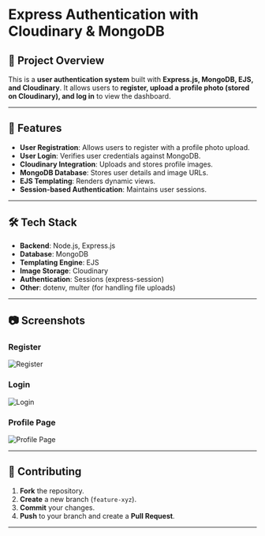 # Express Authentication with Cloudinary & MongoDB

## 📌 Project Overview
This is a **user authentication system** built with **Express.js, MongoDB, EJS, and Cloudinary**. It allows users to **register, upload a profile photo (stored on Cloudinary), and log in** to view the dashboard.

---

## 🚀 Features
- **User Registration**: Allows users to register with a profile photo upload.
- **User Login**: Verifies user credentials against MongoDB.
- **Cloudinary Integration**: Uploads and stores profile images.
- **MongoDB Database**: Stores user details and image URLs.
- **EJS Templating**: Renders dynamic views.
- **Session-based Authentication**: Maintains user sessions.

---

## 🛠️ Tech Stack
- **Backend**: Node.js, Express.js
- **Database**: MongoDB
- **Templating Engine**: EJS
- **Image Storage**: Cloudinary
- **Authentication**: Sessions (express-session)
- **Other**: dotenv, multer (for handling file uploads)

---

## 📷 Screenshots

### Register
![Register](https://github.com/user-attachments/assets/0a228220-86a9-41ee-b57c-bbd148dc4360)

### Login 
![Login](https://github.com/user-attachments/assets/ccb56d17-8593-4a85-a3cc-6d7487889514)

### Profile Page
![Profile Page](https://github.com/user-attachments/assets/9c6b527a-a4d9-4918-95f7-a2953a9a81c9)

---

## 🙌 Contributing
1. **Fork** the repository.
2. **Create** a new branch (`feature-xyz`).
3. **Commit** your changes.
4. **Push** to your branch and create a **Pull Request**.

---
